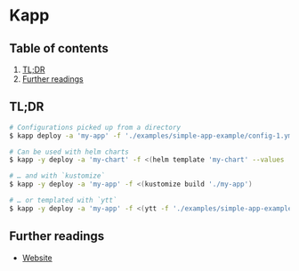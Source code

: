# Kapp

## Table of contents <!-- omit in toc -->

1. [TL;DR](#tldr)
1. [Further readings](#further-readings)

## TL;DR

```sh
# Configurations picked up from a directory
$ kapp deploy -a 'my-app' -f './examples/simple-app-example/config-1.yml'

# Can be used with helm charts
$ kapp -y deploy -a 'my-chart' -f <(helm template 'my-chart' --values 'my-values.yml')

# … and with `kustomize`
$ kapp -y deploy -a 'my-app' -f <(kustomize build './my-app')

# … or templated with `ytt`
$ kapp -y deploy -a 'my-app' -f <(ytt -f './examples/simple-app-example/config-1.yml')
```

## Further readings

- [Website]

<!--
  References
  -->

<!-- Upstream -->
[website]: https://carvel.dev/kapp/
